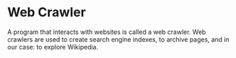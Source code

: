 # Web Crawler

A program that interacts with websites is called a web crawler. Web crawlers are used to create search engine indexes, to archive pages, and in our case: to explore Wikipedia.
